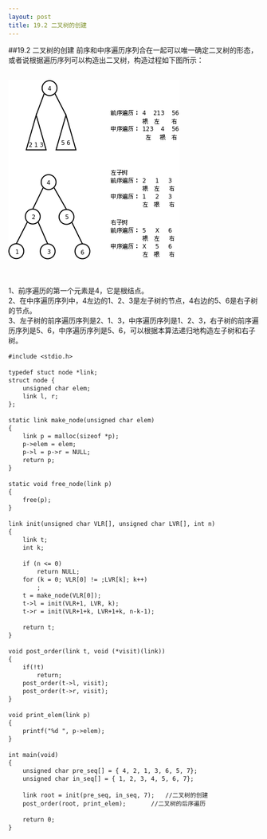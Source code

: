 ```yaml
---
layout: post
title: 19.2 二叉树的创建
---
```

##19.2 二叉树的创建
前序和中序遍历序列合在一起可以唯一确定二叉树的形态，或者说根据遍历序列可以构造出二叉树，构造过程如下图所示：<br><br>

<img src="../../book/html-chunk/images/linkedlist.constructbinary.png">

<br><br>
1、前序遍历的第一个元素是4，它是根结点。<br>
2、在中序遍历序列中，4左边的1、2、3是左子树的节点，4右边的5、6是右子树的节点。<br>
3、左子树的前序遍历序列是2、1、3，中序遍历序列是1、2、3，右子树的前序遍历序列是5、6，中序遍历序列是5、6，可以根据本算法递归地构造左子树和右子树。<br>


	#include <stdio.h>

	typedef stuct node *link;
	struct node {
		unsigned char elem;
		link l, r;
	};

	static link make_node(unsigned char elem)
	{
		link p = malloc(sizeof *p);
		p->elem = elem;
		p->l = p->r = NULL;
		return p;
	}

	static void free_node(link p)
	{
		free(p);
	}

	link init(unsigned char VLR[], unsigned char LVR[], int n)
	{
		link t;
		int k;

		if (n <= 0)
			return NULL;
		for (k = 0; VLR[0] != ;LVR[k]; k++)
			;
		t = make_node(VLR[0]);
		t->l = init(VLR+1, LVR, k);
		t->r = init(VLR+1+k, LVR+1+k, n-k-1);
		
		return t;
	}
	
	void post_order(link t, void (*visit)(link))
	{
		if(!t)
			return;
		post_order(t->l, visit);
		post_order(t->r, visit);
	}

	void print_elem(link p)
	{
		printf("%d ", p->elem);
	}

	int main(void)
	{
		unsigned char pre_seq[] = { 4, 2, 1, 3, 6, 5, 7};
		unsigned char in_seq[] = { 1, 2, 3, 4, 5, 6, 7};
		
		link root = init(pre_seq, in_seq, 7);	//二叉树的创建
		post_order(root, print_elem);		//二叉树的后序遍历

		return 0;
	}
